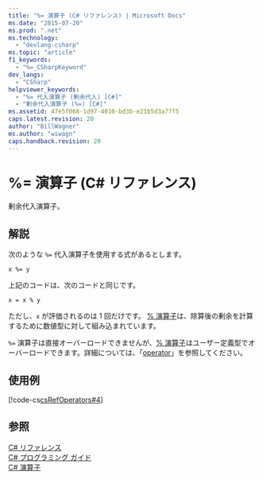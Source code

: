 ```yaml
---
title: "%= 演算子 (C# リファレンス) | Microsoft Docs"
ms.date: "2015-07-20"
ms.prod: ".net"
ms.technology: 
  - "devlang-csharp"
ms.topic: "article"
f1_keywords: 
  - "%=_CSharpKeyword"
dev_langs: 
  - "CSharp"
helpviewer_keywords: 
  - "%= 代入演算子 (剰余代入) [C#]"
  - "剰余代入演算子 (%=) [C#]"
ms.assetid: 47e5f068-1d97-4010-bd3b-e21b5d3a77f5
caps.latest.revision: 20
author: "BillWagner"
ms.author: "wiwagn"
caps.handback.revision: 20
---
```

# %= 演算子 (C# リファレンス)
剰余代入演算子。  
  
## 解説  
 次のような `%=` 代入演算子を使用する式があるとします。  
  
```  
x %= y  
```  
  
 上記のコードは、次のコードと同じです。  
  
```  
x = x % y  
```  
  
 ただし、`x` が評価されるのは 1 回だけです。  [% 演算子](../../../csharp/language-reference/operators/modulus-operator.md)は、除算後の剰余を計算するために数値型に対して組み込まれています。  
  
 `%=` 演算子は直接オーバーロードできませんが、[% 演算子](../../../csharp/language-reference/operators/modulus-operator.md)はユーザー定義型でオーバーロードできます。詳細については、「[operator](../../../csharp/language-reference/keywords/operator.md)」を参照してください。  
  
## 使用例  
 [!code-cs[csRefOperators#4](../../../csharp/language-reference/operators/codesnippet/csharp/csrefOperators/csrefOperators.cs#4)]  
  
## 参照  
 [C\# リファレンス](../../../csharp/language-reference/index.md)   
 [C\# プログラミング ガイド](../../../csharp/programming-guide/index.md)   
 [C\# 演算子](../../../csharp/language-reference/operators/index.md)